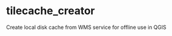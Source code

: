 tilecache_creator
=================

Create local disk cache from WMS service for offline use in QGIS
